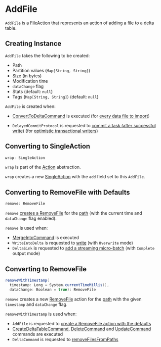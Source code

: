 # AddFile

`AddFile` is a [FileAction](FileAction.md) that represents an action of adding a [file](#path) to a delta table.

## Creating Instance

`AddFile` takes the following to be created:

* <span id="path"> Path
* <span id="partitionValues"> Partition values (`Map[String, String]`)
* <span id="size"> Size (in bytes)
* <span id="modificationTime"> Modification time
* <span id="dataChange"> `dataChange` flag
* <span id="stats"> Stats (default: `null`)
* <span id="tags"> Tags (`Map[String, String]`) (default: `null`)

`AddFile` is created when:

* [ConvertToDeltaCommand](commands/convert/ConvertToDeltaCommand.md) is executed (for [every data file to import](commands/convert/ConvertToDeltaCommand.md#createAddFile))

* `DelayedCommitProtocol` is requested to [commit a task (after successful write)](DelayedCommitProtocol.md#commitTask) (for [optimistic transactional writers](TransactionalWrite.md))

## <span id="wrap"> Converting to SingleAction

```scala
wrap: SingleAction
```

`wrap` is part of the [Action](Action.md#wrap) abstraction.

`wrap` creates a new [SingleAction](SingleAction.md) with the `add` field set to this `AddFile`.

## <span id="remove"> Converting to RemoveFile with Defaults

```scala
remove: RemoveFile
```

`remove` [creates a RemoveFile](#removeWithTimestamp) for the [path](#path) (with the current time and `dataChange` flag enabled).

`remove` is used when:

* [MergeIntoCommand](commands/MergeIntoCommand.md) is executed
* `WriteIntoDelta` is requested to [write](commands/WriteIntoDelta.md#write) (with `Overwrite` mode)
* `DeltaSink` is requested to [add a streaming micro-batch](DeltaSink.md#addBatch) (with `Complete` output mode)

## <span id="removeWithTimestamp"> Converting to RemoveFile

```scala
removeWithTimestamp(
  timestamp: Long = System.currentTimeMillis(),
  dataChange: Boolean = true): RemoveFile
```

`remove` creates a new [RemoveFile](RemoveFile.md) action for the [path](#path) with the given `timestamp` and `dataChange` flag.

`removeWithTimestamp` is used when:

* `AddFile` is requested to [create a RemoveFile action with the defaults](#remove)
* [CreateDeltaTableCommand](commands/CreateDeltaTableCommand.md), [DeleteCommand](commands/delete/DeleteCommand.md) and [UpdateCommand](commands/update/UpdateCommand.md) commands are executed
* `DeltaCommand` is requested to [removeFilesFromPaths](commands/DeltaCommand.md#removeFilesFromPaths)
